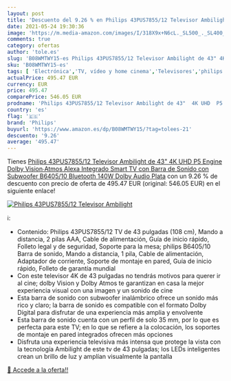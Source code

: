 ```yaml
---
layout: post
title: 'Descuento del 9.26 % en Philips 43PUS7855/12 Televisor Ambilight'
date: 2021-05-24 19:30:36
image: 'https://m.media-amazon.com/images/I/318X9x+N6cL._SL500_._SL400_.jpg'
comments: true
category: ofertas
author: 'tole.es'
slug: 'B08WMTWY15-es Philips 43PUS7855/12 Televisor Ambilight de 43" 4K UHD P5...'
sku: 'B08WMTWY15-es'
tags: [ 'Electrónica','TV, vídeo y home cinema','Televisores','philips','smart','televisor','tv', ]
actualPrice: 495.47 EUR
currency: EUR
price: 495.47
comparePrice: 546.05 EUR
prodname: 'Philips 43PUS7855/12 Televisor Ambilight de 43"  4K UHD  P5 Engine  Dolby Vision∙Atmos  Alexa Integrado  Smart TV  con Barra de Sonido con Subwoofer B6405/10  Bluetooth  140W  Dolby Audio  Plata'
country: 'es'
flag: '🇪🇸'
brand: 'Philips'
buyurl: 'https://www.amazon.es/dp/B08WMTWY15/?tag=tolees-21'
descuento: '9.26'
average: '495.47'
---
```


Tienes [Philips 43PUS7855/12 Televisor Ambilight de 43"  4K UHD  P5 Engine  Dolby Vision∙Atmos  Alexa Integrado  Smart TV  con Barra de Sonido con Subwoofer B6405/10  Bluetooth  140W  Dolby Audio  Plata](https://www.amazon.es/dp/B08WMTWY15/?tag=tolees-21) con un 9.26 % de descuento con precio de oferta de 495.47 EUR (original: 546.05 EUR) en el siguiente enlace!

[![Philips 43PUS7855/12 Televisor Ambilight](https://m.media-amazon.com/images/I/318X9x+N6cL._SL500_._SL400_.jpg)](https://www.amazon.es/dp/B08WMTWY15/?tag=tolees-21)

ℹ️:

- Contenido: Philips 43PUS7855/12 TV de 43 pulgadas (108 cm), Mando a distancia, 2 pilas AAA, Cable de alimentación, Guía de inicio rápido, Folleto legal y de seguridad, Soporte para la mesa; philips B6405/10 Barra de sonido, Mando a distancia, 1 pila, Cable de alimentación, Adaptador de corriente, Soporte de montaje en pared, Guía de inicio rápido, Folleto de garantía mundial
- Con este televisor 4K de 43 pulgadas no tendrás motivos para querer ir al cine; dolby Vision y Dolby Atmos te garantizan en casa la mejor experiencia visual con una imagen y un sonido de cine
- Esta barra de sonido con subwoofer inalámbrico ofrece un sonido más rico y claro; la barra de sonido es compatible con el formato Dolby Digital para disfrutar de una experiencia más amplia y envolvente
- Esta barra de sonido cuenta con un perfil de solo 35 mm, por lo que es perfecta para este TV; en lo que se refiere a la colocación, los soportes de montaje en pared integrados ofrecen más opciones
- Disfruta una experiencia televisiva más intensa que protege la vista con la tecnología Ambilight de este tv de 43 pulgadas; los LEDs inteligentes crean un brillo de luz y amplían visualmente la pantalla

[🛒 Accede a la oferta!!](https://www.amazon.es/dp/B08WMTWY15/?tag=tolees-21)
